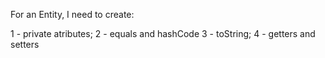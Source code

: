 For an Entity, I need to create:

1 - private atributes;
2 - equals and hashCode
3 - toString;
4 - getters and setters